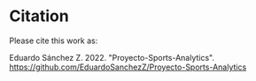 # Citation

Please cite this work as:

Eduardo Sánchez Z. 2022. "Proyecto-Sports-Analytics". https://github.com/EduardoSanchezZ/Proyecto-Sports-Analytics
